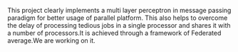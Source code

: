   This project clearly implements a multi layer perceptron in message passing paradigm for better usage of parallel platform. This also helps to overcome the delay of processing tedious jobs in a single processor and shares it with a number of processors.It is achieved through a framework of Federated average.We are working on it.
